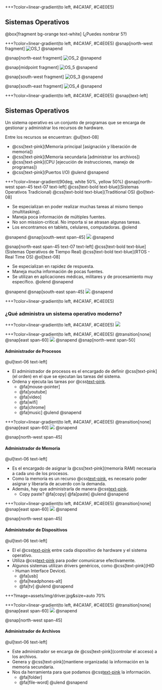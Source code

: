 +++?color=linear-gradient(to left, #4CA1AF, #C4E0E5)
## Sistemas Operativos
@box[fragment bg-orange text-white] (¿Puedes nombrar 5?)

+++?color=linear-gradient(to left, #4CA1AF, #C4E0E5)
@snap[north-west fragment]
![OS_1](assets/img/os/os_1.png)
@snapend

@snap[north-east fragment]
![OS_2](assets/img/os/os_2.png)
@snapend

@snap[midpoint fragment]
![OS_5](assets/img/os/os_5.png)
@snapend

@snap[south-west fragment]
![OS_3](assets/img/os/os_3.png)
@snapend

@snap[south-east fragment]
![OS_4](assets/img/os/os_4.png)
@snapend

+++?color=linear-gradient(to left, #4CA1AF, #C4E0E5)
@snap[text-left]
## Sistemas Operativos
Un sistema operativo es un conjunto de programas que se encarga de gestionar y administrar los recursos de hardware.

Entre los recursos se encuentran:
@ul[text-08]
* @css[text-pink](Memoria principal [asignación y liberación de memoria])
* @css[text-pink](Memoria secundaria [administrar los archivos])
* @css[text-pink](CPU [ejecución de instrucciones, manejo de programas])
* @css[text-pink](Puertos I/O)
@ulend
@snapend

+++?color=linear-gradient(90deg, white 50%, yellow 50%) 
@snap[north-west span-45 text-07 text-left]
@css[text-bold text-blue](Sistemas Operativos Tradicional)
@css[text-bold text-blue](Traditional OS)
@ol[text-08]
* Se especializan en poder realizar muchas tareas al mismo tiempo (multitasking).
* Maneja poca información de múltiples fuentes.
* No son mission-critical. No importa si se atrasan algunas tareas.
* Los encontramos en tablets, celulares, computadoras.
@olend

@snapend
@snap[south-west span-45]
![](assets/img/os_3.png)
@snapend

@snap[north-east span-45 text-07 text-left]
@css[text-bold text-blue](Sistemas Operativos de Tiempo Real)
@css[text-bold text-blue](RTOS - Real Time OS)
@ol[text-08]
* Se especializan en rapidez de respuesta.
* Maneja mucha información de pocas fuentes.
* Se utilizan en aplicaciones médicas, militares y de procesamiento muy específico.
@olend
@snapend

@snapend
@snap[south-east span-45]
![](assets/img/qnx.png)
@snapend

+++?color=linear-gradient(to left, #4CA1AF, #C4E0E5)
### ¿Qué administra un sistema operativo moderno?

+++?color=linear-gradient(to left, #4CA1AF, #C4E0E5)
![](assets/img/OS_AllManagers.png)

+++?color=linear-gradient(to left, #4CA1AF, #C4E0E5)
@transition[none]
@snap[east span-60]
![](assets/img/OS_ProcessManager.png)
@snapend
@snap[north-west span-50]

#### Administrador de Procesos
@ul[text-06 text-left]
* El administrador de procesos es el encargado de definir @css[text-pink](el orden) en el que se ejecutan las tareas del sistema.
* Ordena y ejecuta las tareas por @css[text-pink](prioridades).
    - @fa[mouse-pointer] 
    - @fa[youtube]
    - @fa[video]
    - @fa[wifi]
    - @fa[chrome]
    - @fa[music] 
@ulend
@snapend

+++?color=linear-gradient(to left, #4CA1AF, #C4E0E5)
@transition[none]
@snap[east span-60]
![](assets/img/OS_MemoryManager.png)
@snapend

@snap[north-west span-45]
#### Administrador de Memoria
@ul[text-06 text-left]
* Es el encargado de asignar la @css[text-pink](memoria RAM) necesaria a cada uno de los procesos.
* Como la memoria es un recurso @css[text-pink](finito), es necesario poder asignar y liberarla de acuerdo con la demanda.
* Además, hay que administrarla de manera @css[text-pink](inteligente).
    * Copy paste? @fa[copy] @fa[paste]
@ulend
@snapend

+++?color=linear-gradient(to left, #4CA1AF, #C4E0E5)
@transition[none]
@snap[east span-60]
![](assets/img/OS_DeviceManager.png)
@snapend

@snap[north-west span-45]
#### Administrador de Dispositivos
@ul[text-06 text-left]
* El el @css[text-pink](traductor) entre cada dispositivo de hardware y el sistema operativo.
* Utiliza @css[text-pink](drivers) para poder comunicarse efectivamente.
* Algunos sistemas utilizan drivers genéricos, como @css[text-pink](HID - Human Interface Device).
    * @fa[usb] 
    * @fa[headphones-alt]
    * @fa[tv]
@ulend
@snapend

+++?image=assets/img/driver.jpg&size=auto 70%

+++?color=linear-gradient(to left, #4CA1AF, #C4E0E5)
@transition[none]
@snap[east span-60]
![](assets/img/OS_FileManager.png)
@snapend

@snap[north-west span-45]
#### Administrador de Archivos
@ul[text-06 text-left]
* Este administrador se encarga de @css[text-pink](controlar el acceso) a los archivos.
* Genera y @css[text-pink](mantiene organizada) la información en la memoria secundaria.
* Nos da herramienta para que podamos @css[text-pink](visualizar) la información.
    * @fa[folder] 
    * @fa[file-word] 
@ulend
@snapend